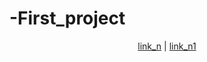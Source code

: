 # -First_project

<p align="center">
  <a href="Link">link_n</a> |
  <a href="Link_1">link_n1</a>
</p>
